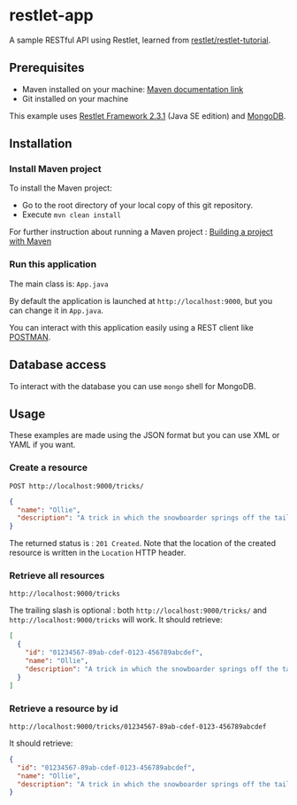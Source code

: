 # restlet-app

A sample RESTful API using Restlet, learned from [restlet/restlet-tutorial](https://github.com/restlet/restlet-tutorial).

## Prerequisites

- Maven installed on your machine: [Maven documentation link](http://maven.apache.org/)
- Git installed on your machine

This example uses [Restlet Framework 2.3.1][restlet] (Java SE edition) and [MongoDB][mongodb].

## Installation

### Install Maven project

To install the Maven project:

- Go to the root directory of your local copy of this git repository.
- Execute `mvn clean install`

For further instruction about running a Maven project : [Building a project with Maven](http://maven.apache.org/run-maven/)

### Run this application

The main class is: `App.java`

By default the application is launched at `http://localhost:9000`, but you can change it in `App.java`.

You can interact with this application easily using a REST client like [POSTMAN][postman].

## Database access

To interact with the database you can use `mongo` shell for MongoDB.

## Usage

These examples are made using the JSON format but you can use XML or YAML if you want.

### Create a resource

`POST http://localhost:9000/tricks/`

```json
{
  "name": "Ollie",
  "description": "A trick in which the snowboarder springs off the tail of the board and into the air."
}
```

The returned status is : `201 Created`. Note that the location of the created resource is written in the `Location` HTTP header.

### Retrieve all resources

```
http://localhost:9000/tricks
```

The trailing slash is optional : both `http://localhost:9000/tricks/` and `http://localhost:9000/tricks` will work. It should retrieve:

```json
[
  {
    "id": "01234567-89ab-cdef-0123-456789abcdef",
    "name": "Ollie",
    "description": "A trick in which the snowboarder springs off the tail of the board and into the air."
  }
]
```

### Retrieve a resource by id

```
http://localhost:9000/tricks/01234567-89ab-cdef-0123-456789abcdef
```

It should retrieve:

```json
{
  "id": "01234567-89ab-cdef-0123-456789abcdef",
  "name": "Ollie",
  "description": "A trick in which the snowboarder springs off the tail of the board and into the air."
}
```

[restlet]: http://restlet.com/download/current
[mongodb]: http://www.mongodb.org/
[postman]: http://www.getpostman.com/